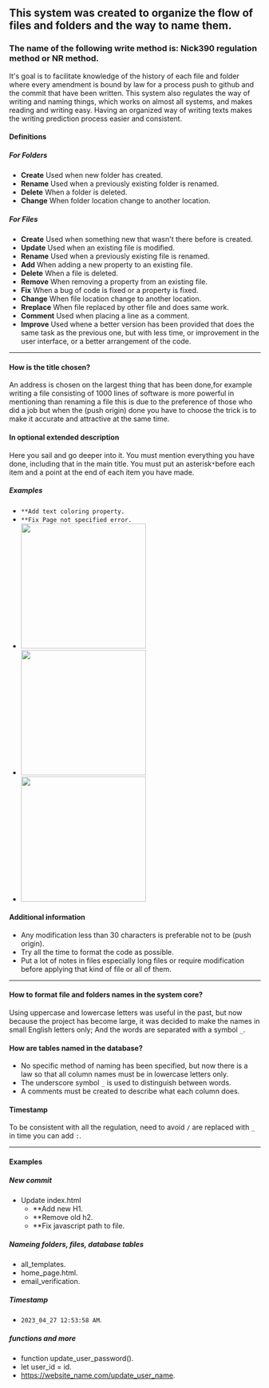 This system was created to organize the flow of files and folders and the way to name them.
---
### The name of the following write method is: Nick390 regulation method or NR method.
It's goal is to facilitate knowledge of the history of each file and folder where every amendment is bound by law
for a process push to github and the commit that have been written. This system also regulates the way of writing and naming things, which works on almost all systems, and makes reading and writing easy.
Having an organized way of writing texts makes the writing prediction process easier and consistent.

#### Definitions

##### For Folders
* **Create** Used when new folder has created.
* **Rename** Used when a previously existing folder is renamed.
* **Delete** When a folder is deleted.
* **Change** When folder location change to another location.

##### For Files
* **Create** Used when something new that wasn't there before is created.
* **Update** Used when an existing file is modified.
* **Rename** Used when a previously existing file is renamed.
* **Add** When adding a new property to an existing file.
* **Delete** When a file is deleted.
* **Remove** When removing a property from an existing file.
* **Fix** When a bug of code is fixed or a property is fixed.
* **Change** When file location change to another location.
* **Rreplace** When file replaced by other file and does same work.
* **Comment** Used when placing a line as a comment.
* **Improve** Used whene a better version has been provided that does the same task as the previous one, but with less time, or improvement in the user interface, or a better arrangement of the code.

---
#### How is the title chosen?
An address is chosen on the largest thing that has been done,for example writing a file consisting of 1000 lines of 
software is more powerful in mentioning than renaming a file this is due to the preference of those who did a job
but when the (push origin) done you have to choose the trick is to make it accurate and attractive at the same time.

#### In optional extended description
Here you sail and go deeper into it. You must mention everything you have done, including that in the main title.
You must put an asterisk`*`before each item and a point at the end of each item you have made.
##### Examples
* `**Add text coloring property.`
* `**Fix Page not specified error.`
* <img src="https://image.prntscr.com/image/jA0DM-S2QxOTINoARfvORw.png" width="250">
* <img src="https://image.prntscr.com/image/nCrX4rPKSqaCiJn-DmsRYg.png" width="250">
* <img src="https://image.prntscr.com/image/6ZpR9SFjQ6Wtvw25VbQR9g.png" width="250">

#### Additional information
* Any modification less than 30 characters is preferable not to be (push origin).
* Try all the time to format the code as possible.
* Put a lot of notes in files especially long files or require modification before applying that kind of file or all of them.

---
#### How to format file and folders names in the system core?
Using uppercase and lowercase letters was useful in the past, but now because the project has become large, it was decided to make the names in small English letters only; And the words are separated with a symbol `_`.

#### How are tables named in the database?
* No specific method of naming has been specified, but now there is a law so that all column names must be in lowercase letters only.
* The underscore symbol `_` is used to distinguish between words.
* A comments must be created to describe what each column does.

#### Timestamp
To be consistent with all the regulation, need to avoid `/` are replaced with `_` in time you can add `:`.

---

#### Examples
##### New commit 
* Update index.html
  * **Add new H1.
  * **Remove old h2.
  * **Fix javascript path to file.

##### Nameing folders, files, database tables
* all_templates.
* home_page.html.
* email_verification.

##### Timestamp
* `2023_04_27 12:53:58 AM`.

##### functions and more
* function update_user_password().
* let user_id = id.
* https://website_name.com/update_user_name.

